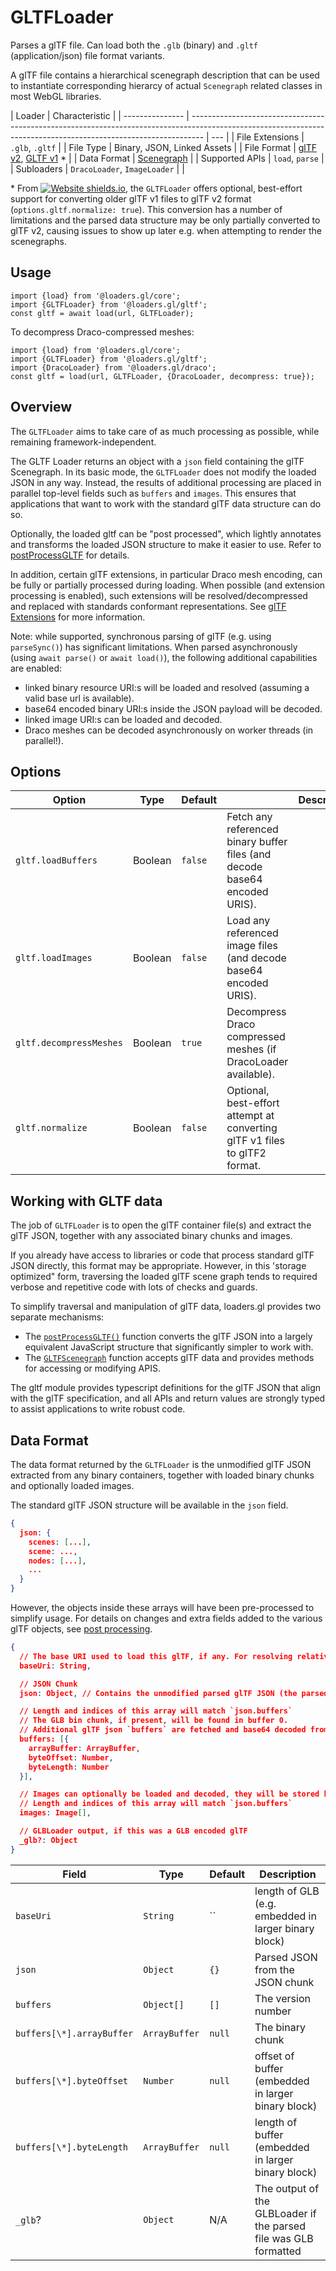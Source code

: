 # GLTFLoader

Parses a glTF file. Can load both the `.glb` (binary) and `.gltf` (application/json) file format variants.

A glTF file contains a hierarchical scenegraph description that can be used to instantiate corresponding hierarcy of actual `Scenegraph` related classes in most WebGL libraries.

| Loader          | Characteristic                                                                                                                                                  |
| --------------- | --------------------------------------------------------------------------------------------------------------------------------------------------------------- | --- |
| File Extensions | `.glb`, `.gltf`                                                                                                                                                 |
| File Type       | Binary, JSON, Linked Assets                                                                                                                                     |
| File Format     | [glTF v2](https://github.com/KhronosGroup/glTF/tree/master/specification/2.0), [GLTF v1](https://github.com/KhronosGroup/glTF/tree/master/specification/1.0) \* |
| Data Format     | [Scenegraph](/docs/specifications/category-scenegraph)                                                                                                          |
| Supported APIs  | `load`, `parse`                                                                                                                                                 |
| Subloaders      | `DracoLoader`, `ImageLoader`                                                                                                                                    |     |

\* From [![Website shields.io](https://img.shields.io/badge/v2.3-blue.svg?style=flat-square)](http://shields.io), the `GLTFLoader` offers optional, best-effort support for converting older glTF v1 files to glTF v2 format (`options.gltf.normalize: true`). This conversion has a number of limitations and the parsed data structure may be only partially converted to glTF v2, causing issues to show up later e.g. when attempting to render the scenegraphs.

## Usage

```
import {load} from '@loaders.gl/core';
import {GLTFLoader} from '@loaders.gl/gltf';
const gltf = await load(url, GLTFLoader);
```

To decompress Draco-compressed meshes:

```
import {load} from '@loaders.gl/core';
import {GLTFLoader} from '@loaders.gl/gltf';
import {DracoLoader} from '@loaders.gl/draco';
const gltf = load(url, GLTFLoader, {DracoLoader, decompress: true});
```

## Overview

The `GLTFLoader` aims to take care of as much processing as possible, while remaining framework-independent.

The GLTF Loader returns an object with a `json` field containing the glTF Scenegraph. In its basic mode, the `GLTFLoader` does not modify the loaded JSON in any way. Instead, the results of additional processing are placed in parallel top-level fields such as `buffers` and `images`. This ensures that applications that want to work with the standard glTF data structure can do so.

Optionally, the loaded gltf can be "post processed", which lightly annotates and transforms the loaded JSON structure to make it easier to use. Refer to [postProcessGLTF](post-process-gltf) for details.

In addition, certain glTF extensions, in particular Draco mesh encoding, can be fully or partially processed during loading. When possible (and extension processing is enabled), such extensions will be resolved/decompressed and replaced with standards conformant representations. See [glTF Extensions](gltf-extensions) for more information.

Note: while supported, synchronous parsing of glTF (e.g. using `parseSync()`) has significant limitations. When parsed asynchronously (using `await parse()` or `await load()`), the following additional capabilities are enabled:

- linked binary resource URI:s will be loaded and resolved (assuming a valid base url is available).
- base64 encoded binary URI:s inside the JSON payload will be decoded.
- linked image URI:s can be loaded and decoded.
- Draco meshes can be decoded asynchronously on worker threads (in parallel!).

## Options

| Option                  | Type    | Default |                                                                            | Description |
| ----------------------- | ------- | ------- | -------------------------------------------------------------------------- | ----------- |
| `gltf.loadBuffers`      | Boolean | `false` | Fetch any referenced binary buffer files (and decode base64 encoded URIS). |
| `gltf.loadImages`       | Boolean | `false` | Load any referenced image files (and decode base64 encoded URIS).          |
| `gltf.decompressMeshes` | Boolean | `true`  | Decompress Draco compressed meshes (if DracoLoader available).             |
| `gltf.normalize`        | Boolean | `false` | Optional, best-effort attempt at converting glTF v1 files to glTF2 format. |


## Working with GLTF data

The job of `GLTFLoader` is to open the glTF container file(s) and extract the glTF JSON, together with any associated binary chunks and images. 

If you already have access to libraries or code that process standard glTF JSON directly, this format may be appropriate. However, in this 'storage optimized" form, traversing the loaded glTF scene graph tends to required verbose and repetitive code with lots of checks and guards.

To simplify traversal and manipulation of glTF data, loaders.gl provides two separate mechanisms:

- The [`postProcessGLTF()`](./post-process-gltf) function converts the glTF JSON into a largely equivalent JavaScript structure that significantly simpler to work with.
- The [`GLTFScenegraph`](./gltf-scenegraph) function accepts glTF data and provides methods for accessing or modifying APIS.

The gltf module provides typescript definitions for the glTF JSON that align with the glTF specification, and all APIs and return values are strongly typed to assist applications to write robust code.

## Data Format

The data format returned by the `GLTFLoader` is the unmodified glTF JSON extracted from any binary containers, together with loaded binary chunks and optionally loaded images.

The standard glTF JSON structure will be available in the `json` field.

```json
{
  json: {
    scenes: [...],
    scene: ...,
    nodes: [...],
    ...
  }
}
```

However, the objects inside these arrays will have been pre-processed to simplify usage. For details on changes and extra fields added to the various glTF objects, see [post processing](post-process-gltf).


```json
{
  // The base URI used to load this glTF, if any. For resolving relative uris to linked resources.
  baseUri: String,

  // JSON Chunk
  json: Object, // Contains the unmodified parsed glTF JSON (the parsed GLB JSON chunk)

  // Length and indices of this array will match `json.buffers`
  // The GLB bin chunk, if present, will be found in buffer 0.
  // Additional glTF json `buffers` are fetched and base64 decoded from the JSON uri:s.
  buffers: [{
    arrayBuffer: ArrayBuffer,
    byteOffset: Number,
    byteLength: Number
  }],

  // Images can optionally be loaded and decoded, they will be stored here
  // Length and indices of this array will match `json.buffers`
  images: Image[],

  // GLBLoader output, if this was a GLB encoded glTF
  _glb?: Object
}
```

| Field                     | Type          | Default | Description                                                      |
| ------------------------- | ------------- | ------- | ---------------------------------------------------------------- |
| `baseUri`                 | `String`      | ``      | length of GLB (e.g. embedded in larger binary block)             |
| `json`                    | `Object`      | `{}`    | Parsed JSON from the JSON chunk                                  |
| `buffers`                 | `Object[]`    | `[]`    | The version number                                               |
| `buffers[\*].arrayBuffer` | `ArrayBuffer` | `null`  | The binary chunk                                                 |
| `buffers[\*].byteOffset`  | `Number`      | `null`  | offset of buffer (embedded in larger binary block)               |
| `buffers[\*].byteLength`  | `ArrayBuffer` | `null`  | length of buffer (embedded in larger binary block)               |
| `_glb`?                   | `Object`      | N/A     | The output of the GLBLoader if the parsed file was GLB formatted |

